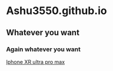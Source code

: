 # Ashu3550.github.io
## Whatever you want
### Again whatever you want
[Iphone XR ultra pro max](https://www.youtube.com/watch?v=dQw4w9WgXcQ)

